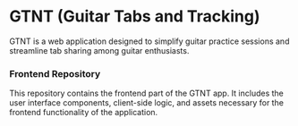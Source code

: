 # GTNT (Guitar Tabs and Tracking)

GTNT is a web application designed to simplify guitar practice sessions and streamline tab sharing among guitar enthusiasts.

### Frontend Repository

This repository contains the frontend part of the GTNT app. It includes the user interface components, client-side logic, and assets necessary for the frontend functionality of the application.